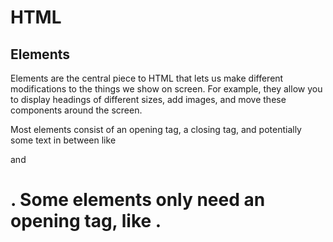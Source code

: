 # HTML #
## Elements ##
Elements are the central piece to HTML that lets us make different modifications to the things we show on screen. For example, 
they allow you to display headings of different sizes, add images, and move these components around the screen. 

Most elements consist of an opening tag, a closing tag, and potentially some text in between like <div> and <h1>.
Some elements only need an opening tag, like <img>.
